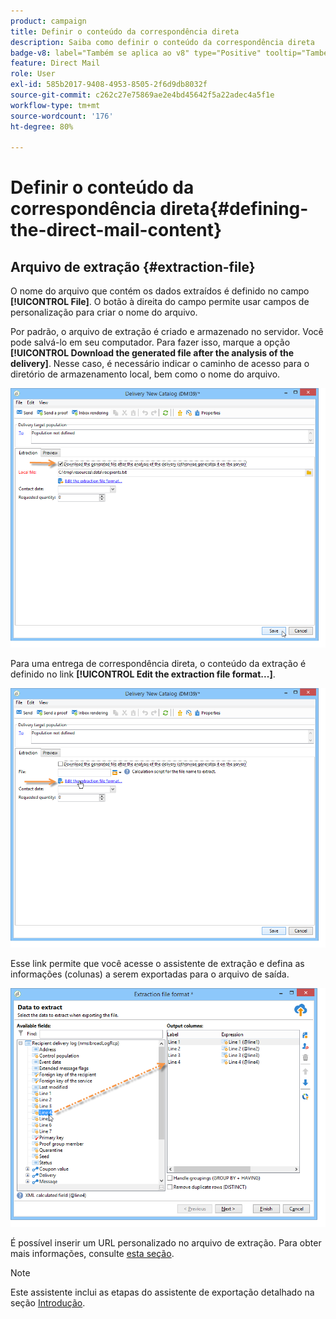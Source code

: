 ```yaml
---
product: campaign
title: Definir o conteúdo da correspondência direta
description: Saiba como definir o conteúdo da correspondência direta
badge-v8: label="Também se aplica ao v8" type="Positive" tooltip="Também se aplica ao Campaign v8"
feature: Direct Mail
role: User
exl-id: 585b2017-9408-4953-8505-2f6d9db8032f
source-git-commit: c262c27e75869ae2e4bd45642f5a22adec4a5f1e
workflow-type: tm+mt
source-wordcount: '176'
ht-degree: 80%

---
```


# Definir o conteúdo da correspondência direta{#defining-the-direct-mail-content}

## Arquivo de extração {#extraction-file}

O nome do arquivo que contém os dados extraídos é definido no campo **[!UICONTROL File]**. O botão à direita do campo permite usar campos de personalização para criar o nome do arquivo.

Por padrão, o arquivo de extração é criado e armazenado no servidor. Você pode salvá-lo em seu computador. Para fazer isso, marque a opção **[!UICONTROL Download the generated file after the analysis of the delivery]**. Nesse caso, é necessário indicar o caminho de acesso para o diretório de armazenamento local, bem como o nome do arquivo.

![](assets/s_ncs_user_mail_delivery_local_file.png)

Para uma entrega de correspondência direta, o conteúdo da extração é definido no link **[!UICONTROL Edit the extraction file format...]**.

![](assets/s_ncs_user_mail_delivery_format_link.png)

Esse link permite que você acesse o assistente de extração e defina as informações (colunas) a serem exportadas para o arquivo de saída.

![](assets/s_ncs_user_mail_delivery_format_wz.png)

É possível inserir um URL personalizado no arquivo de extração. Para obter mais informações, consulte [esta seção](../../web/using/publishing-a-web-form.md).

>[!NOTE]
>
>Este assistente inclui as etapas do assistente de exportação detalhado na seção [Introdução](../../platform/using/executing-export-jobs.md).
